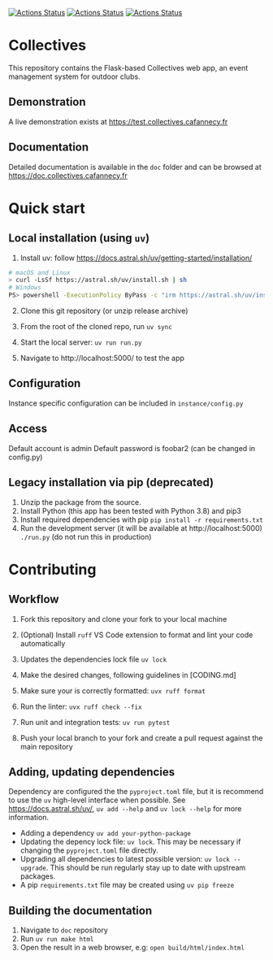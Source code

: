 [![Actions Status](https://github.com/Club-Alpin-Annecy/collectives/workflows/Linter/badge.svg)](https://github.com/Club-Alpin-Annecy/collectives/actions)
[![Actions Status](https://github.com/Club-Alpin-Annecy/collectives/workflows/Tests/badge.svg)](https://github.com/Club-Alpin-Annecy/collectives/actions)
[![Actions Status](https://github.com/Club-Alpin-Annecy/collectives/workflows/Documentation/badge.svg)](https://github.com/Club-Alpin-Annecy/collectives/actions)


# Collectives

This repository contains the Flask-based Collectives web app, an event management system for outdoor clubs.

## Demonstration
A live demonstration exists at https://test.collectives.cafannecy.fr

## Documentation
Detailed documentation is available in the ``doc`` folder and can be browsed at https://doc.collectives.cafannecy.fr

# Quick start

## Local installation (using `uv`)

1. Install uv: follow https://docs.astral.sh/uv/getting-started/installation/
 ```sh
 # macOS and Linux
 > curl -LsSf https://astral.sh/uv/install.sh | sh
 # Windows
 PS> powershell -ExecutionPolicy ByPass -c "irm https://astral.sh/uv/install.ps1 | iex"
 ```

2. Clone this git repository (or unzip release archive)

3. From the root of the cloned repo, run `uv sync`

4. Start the local server: `uv run run.py`

5. Navigate to http://localhost:5000/ to test the app

## Configuration
Instance specific configuration can be included in `instance/config.py`

## Access
Default account is admin
Default password is foobar2 (can be changed in config.py)

## Legacy installation via pip (deprecated)

1. Unzip the package from the source.
2. Install Python (this app has been tested with Python 3.8) and pip3
3. Install required dependencies with pip
    `pip install -r requirements.txt`
4. Run the development server (it will be available at http://localhost:5000)
    `./run.py`
    (do not run this in production)

# Contributing

## Workflow

1. Fork this repository and clone your fork to your local machine

2. (Optional) Install `ruff` VS Code extension to format and lint your code automatically

2. Updates the dependencies lock file `uv lock`

3. Make the desired changes, following guidelines in [CODING.md]

4. Make sure your is correctly formatted: `uvx ruff format`

5. Run the linter: `uvx ruff check --fix`

6. Run unit and integration tests: `uv run pytest`

7. Push your local branch to your fork and create a pull request against the main repository

## Adding, updating dependencies

Dependency are configured the the `pyproject.toml` file, but it is recommend to use the `uv` high-level interface when possible. See https://docs.astral.sh/uv/, `uv add --help` and `uv lock --help` for more information.

 - Adding a dependency `uv add your-python-package`
 - Updating the depency lock file: `uv lock`. This may be necessary if changing the `pyproject.toml` file directly.
 - Upgrading all dependencies to latest possible version: `uv lock --upgrade`. This should be run regularly stay up to date with upstream packages.
 - A pip `requirements.txt` file may be created using `uv pip freeze`

## Building the documentation

1. Navigate to `doc` repository
2. Run `uv run make html`
3. Open the result in a web browser, e.g: `open build/html/index.html`
